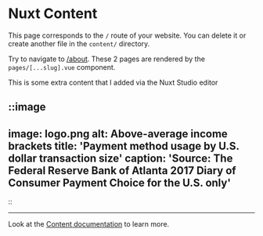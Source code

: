 # Nuxt Content

This page corresponds to the `/` route of your website. You can delete it or create another file in the `content/` directory.

Try to navigate to [/about](/about). These 2 pages are rendered by the `pages/[...slug].vue` component.

This is some extra content that I added via the Nuxt Studio editor

::image
---
image: logo.png
alt: Above-average income brackets
title: 'Payment method usage by U.S. dollar transaction size'
caption: 'Source: The Federal Reserve Bank of Atlanta 2017 Diary of Consumer Payment Choice for the U.S. only'
---
::

---

Look at the [Content documentation](https://content.nuxtjs.org/) to learn more.
